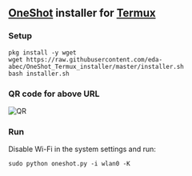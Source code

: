 ## [OneShot](https://github.com/eda-abec/OneShot-Termux) installer for [Termux](https://termux.com/)
### Setup
```
pkg install -y wget
wget https://raw.githubusercontent.com/eda-abec/OneShot_Termux_installer/master/installer.sh
bash installer.sh
```
### QR code for above URL
![QR](https://raw.githubusercontent.com/eda-abec/OneShot_Termux_installer/master/qr.gif)
### Run
Disable Wi-Fi in the system settings and run:
```
sudo python oneshot.py -i wlan0 -K
```
